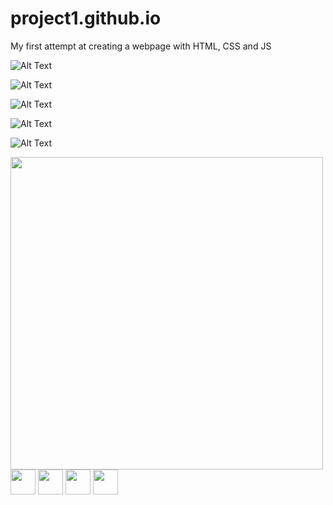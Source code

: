 # project1.github.io
My first attempt at creating a webpage with HTML, CSS and JS


![Alt Text](https://media.giphy.com/media/RYmP7mQUfz1R1YQTEt/giphy.gif)

![Alt Text](https://media.giphy.com/media/RcHtFlizbKDfco3iht/giphy.gif)

![Alt Text](https://media.giphy.com/media/GnljEt01lNj6nNeqTN/giphy.gif)

![Alt Text](https://media.giphy.com/media/zwKQtuJaJoLkYtdCoX/giphy.gif)

![Alt Text](https://media.giphy.com/media/uk5BR4hgvd7Ik82Ln8/giphy.gif)


<img src="https://media.giphy.com/media/vFKqnCdLPNOKc/giphy.gif" width="500" height="500" />

<img src="https://media.giphy.com/media/vFKqnCdLPNOKc/giphy.gif" width="40" height="40" />

<img src="https://media.giphy.com/media/vFKqnCdLPNOKc/giphy.gif" width="40" height="40" />

<img src="https://media.giphy.com/media/vFKqnCdLPNOKc/giphy.gif" width="40" height="40" />

<img src="https://media.giphy.com/media/vFKqnCdLPNOKc/giphy.gif" width="40" height="40" />
